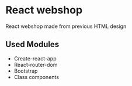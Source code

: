 # React webshop

React webshop made from previous HTML design

## Used Modules

- Create-react-app
- React-router-dom
- Bootstrap
- Class components
